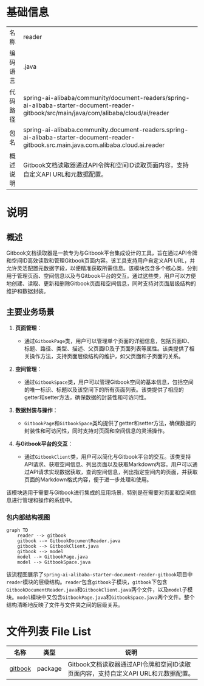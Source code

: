 # 基础信息

|      |      |
|------|------|
| 名称 | reader |
| 编码语言 | .java |
| 代码路径 | spring-ai-alibaba/community/document-readers/spring-ai-alibaba-starter-document-reader-gitbook/src/main/java/com/alibaba/cloud/ai/reader |
| 包名 | spring-ai-alibaba.community.document-readers.spring-ai-alibaba-starter-document-reader-gitbook.src.main.java.com.alibaba.cloud.ai.reader |
| 概述说明 | Gitbook文档读取器通过API令牌和空间ID读取页面内容，支持自定义API URL和元数据配置。 |

# 说明

## 概述

Gitbook文档读取器是一款专为与Gitbook平台集成设计的工具，旨在通过API令牌和空间ID高效读取和管理Gitbook页面内容。该工具支持用户自定义API URL，并允许灵活配置元数据字段，以便精准获取所需信息。该模块包含多个核心类，分别用于管理页面、空间信息以及与Gitbook平台的交互。通过这些类，用户可以方便地创建、读取、更新和删除Gitbook页面和空间信息，同时支持对页面层级结构的维护和数据封装。

## 主要业务场景

1. **页面管理**：
   - 通过`GitbookPage`类，用户可以管理单个页面的详细信息，包括页面ID、标题、路径、类型、描述、父页面ID及子页面列表等属性。该类提供了相关操作方法，支持页面层级结构的维护，如父页面和子页面的关系。

2. **空间管理**：
   - 通过`GitbookSpace`类，用户可以管理Gitbook空间的基本信息，包括空间的唯一标识、标题以及该空间下的所有页面列表。该类提供了相应的getter和setter方法，确保数据的封装性和可访问性。

3. **数据封装与操作**：
   - `GitbookPage`和`GitbookSpace`类均提供了getter和setter方法，确保数据的封装性和可访问性，同时支持对页面和空间信息的灵活操作。

4. **与Gitbook平台的交互**：
   - 通过`GitbookClient`类，用户可以简化与Gitbook平台的交互。该类支持API请求、获取空间信息、列出页面以及获取Markdown内容。用户可以通过API请求实现数据获取，查询空间信息，列出指定空间内的页面，并获取页面的Markdown格式内容，便于进一步处理和使用。

该模块适用于需要与Gitbook进行集成的应用场景，特别是在需要对页面和空间信息进行管理和操作的系统中。


### 包内部结构视图

```mermaid
graph TD
    reader --> gitbook
    gitbook --> GitbookDocumentReader.java
    gitbook --> GitbookClient.java
    gitbook --> model
    model --> GitbookPage.java
    model --> GitbookSpace.java
```

该流程图展示了`spring-ai-alibaba-starter-document-reader-gitbook`项目中`reader`模块的层级结构。`reader`包含`gitbook`子模块，`gitbook`下包含`GitbookDocumentReader.java`和`GitbookClient.java`两个文件，以及`model`子模块。`model`模块中又包含`GitbookPage.java`和`GitbookSpace.java`两个文件。整个结构清晰地反映了文件与文件夹之间的层级关系。

# 文件列表 File List

| 名称   | 类型  | 说明 |
|-------|------|-------------|
| [gitbook](gitbook/_module.md) | package | Gitbook文档读取器通过API令牌和空间ID读取页面内容，支持自定义API URL和元数据配置。 |


